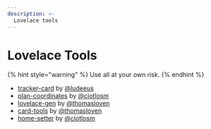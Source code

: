 ```yaml
---
description: >-
  Lovelace tools
---
```


# Lovelace Tools

{% hint style="warning" %}
Use all at your own risk.
{% endhint %}

* [tracker-card](https://github.com/custom-cards/tracker-card) by [@ludeeus](https://github.com/ludeeus)
* [plan-coordinates](https://github.com/ciotlosm/custom-lovelace/tree/master/plan-coordinates) by [@ciotlosm](https://github.com/ciotlosm)
* [lovelace-gen](https://github.com/thomasloven/homeassistant-lovelace-gen) by [@thomasloven](https://github.com/thomasloven)
* [card-tools](https://github.com/thomasloven/lovelace-card-tools) by [@thomasloven](https://github.com/thomasloven)
* [home-setter](https://github.com/ciotlosm/custom-lovelace/tree/master/home-setter) by [@ciotlosm](https://github.com/ciotlosm)